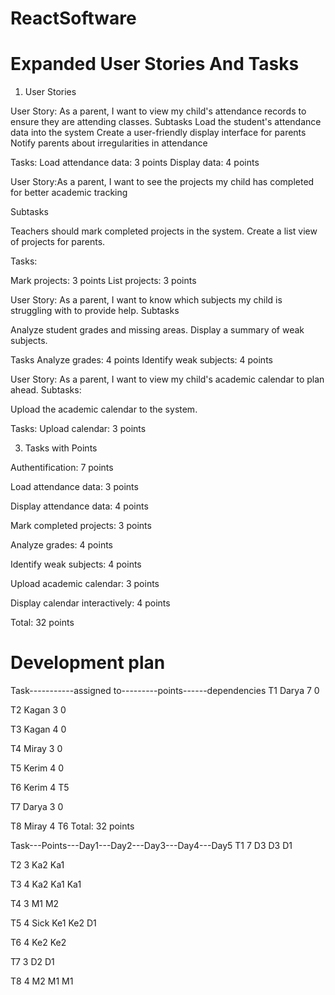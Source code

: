 # ReactSoftware
 
# Expanded User Stories And Tasks
1. User Stories

User Story: As a parent, I want to view my child's attendance records to ensure they are attending classes.
Subtasks
Load the student's attendance data into the system
Create a user-friendly display interface for parents
Notify parents about irregularities in attendance

Tasks:
Load attendance data: 3 points
Display data: 4 points


User Story:As a parent, I want to see the projects my child has completed for better academic tracking

Subtasks

Teachers should mark completed projects in the system.
Create a list view of projects for parents.


Tasks:

Mark projects: 3 points
List projects: 3 points

User Story: As a parent, I want to know which subjects my child is struggling with to provide help.
Subtasks

Analyze student grades and missing areas.
Display a summary of weak subjects.

Tasks
Analyze grades: 4 points
Identify weak subjects: 4 points

User Story: As a parent, I want to view my child's academic calendar to plan ahead.
Subtasks:

Upload the academic calendar to the system.

Tasks:
Upload calendar: 3 points


3. Tasks with Points

Authentification: 7 points

Load attendance data: 3 points

Display attendance data: 4 points

Mark completed projects: 3 points

Analyze grades: 4 points

Identify weak subjects: 4 points

Upload academic calendar: 3 points

Display calendar interactively: 4 points

Total: 32 points

# Development plan
Task-----------assigned to---------points------dependencies
  T1               Darya              7             0

  T2               Kagan              3             0

  T3               Kagan              4             0

  T4               Miray              3             0

  T5               Kerim              4             0

  T6               Kerim              4             T5

  T7               Darya              3             0

  T8               Miray              4             T6
Total: 32 points

Task---Points---Day1---Day2---Day3---Day4---Day5
  T1      7      D3     D3    D1

  T2      3      Ka2    Ka1     

  T3      4                    Ka2    Ka1    Ka1    

  T4      3      M1      M2

  T5      4      Sick    Ke1   Ke2     D1

  T6      4                            Ke2    Ke2 

  T7      3                     D2     D1            

  T8      4                     M2      M1    M1


